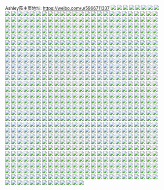 Ashley荻主页地址: https://weibo.com/u/5966711337 
![](https://wx4.sinaimg.cn/mw2000/006vNIbDly1h9jqa6twdpj31o02801ky.jpg) 
![](https://wx4.sinaimg.cn/mw2000/006vNIbDly1h9jqa82fqmj31o02807wi.jpg) 
![](https://wx4.sinaimg.cn/mw2000/006vNIbDly1h9jqa8wcdqj31o0280kjl.jpg) 
![](https://wx4.sinaimg.cn/mw2000/006vNIbDly1h9jqaagrxqj31o0280b2a.jpg) 
![](https://wx4.sinaimg.cn/mw2000/006vNIbDly1h9jqabnr4wj31o02804qq.jpg) 
![](https://wx4.sinaimg.cn/mw2000/006vNIbDly1h9jqad0n8uj31o02801ky.jpg) 
![](https://wx4.sinaimg.cn/mw2000/006vNIbDly1h9jqaeg1npj31o0280e82.jpg) 
![](https://wx4.sinaimg.cn/mw2000/006vNIbDly1h9jqagp5wuj31o02804qq.jpg) 
![](https://wx4.sinaimg.cn/mw2000/006vNIbDly1h9jqai9v5gj31o0280b2a.jpg) 
![](https://wx4.sinaimg.cn/mw2000/006vNIbDly1h9jqajlxkkj31o0280b2a.jpg) 
![](https://wx4.sinaimg.cn/mw2000/006vNIbDly1h9ghraacalj31o0280kjl.jpg) 
![](https://wx4.sinaimg.cn/mw2000/006vNIbDly1h9ghrbzv2oj31o0280u0x.jpg) 
![](https://wx4.sinaimg.cn/mw2000/006vNIbDly1h9ghr9h6p4j31o0280npd.jpg) 
![](https://wx4.sinaimg.cn/mw2000/006vNIbDly1h9ghrgdolyj32c02nbx6q.jpg) 
![](https://wx4.sinaimg.cn/mw2000/006vNIbDly1h9ghrib1zwj31sc2dskjl.jpg) 
![](https://wx4.sinaimg.cn/mw2000/006vNIbDly1h9ghrjkwdej31sc1scnpd.jpg) 
![](https://wx4.sinaimg.cn/mw2000/006vNIbDly1h9ghrksuhtj31o0280b2a.jpg) 
![](https://wx4.sinaimg.cn/mw2000/006vNIbDly1h9ghrlsm7qj31fw16o1i4.jpg) 
![](https://wx4.sinaimg.cn/mw2000/006vNIbDly1h9ghrnewtgj32c0340x6r.jpg) 
![](https://wx4.sinaimg.cn/mw2000/006vNIbDly1h91zv70silj30yi1pckaz.jpg) 
![](https://wx4.sinaimg.cn/mw2000/006vNIbDly1h8v3d658kej30j60j6mym.jpg) 
![](https://wx4.sinaimg.cn/mw2000/006vNIbDly1h8u7nrwljtj31hc0u0nhd.jpg) 
![](https://wx4.sinaimg.cn/mw2000/006vNIbDly1h8pr2agce5j30yi1pctmm.jpg) 
![](https://wx4.sinaimg.cn/mw2000/006vNIbDly1h8pr2b25iwj30yi1pcwud.jpg) 
![](https://wx4.sinaimg.cn/mw2000/006vNIbDly1h8pr2bg60wj30yi1pc4e1.jpg) 
![](https://wx4.sinaimg.cn/mw2000/006vNIbDly1h8jvbttpygj31se2dsnpd.jpg) 
![](https://wx4.sinaimg.cn/mw2000/006vNIbDly1h8jvbudonpj31se2dskjl.jpg) 
![](https://wx4.sinaimg.cn/mw2000/006vNIbDly1h8jvbuw2f6j31se2ds1ky.jpg) 
![](https://wx4.sinaimg.cn/mw2000/006vNIbDly1h8752jv3crj31sc2dsnpe.jpg) 
![](https://wx4.sinaimg.cn/mw2000/006vNIbDly1h8752lzduqj30yi22oe81.jpg) 
![](https://wx4.sinaimg.cn/mw2000/006vNIbDly1h84s9sfr2tj31sc2dskjm.jpg) 
![](https://wx4.sinaimg.cn/mw2000/006vNIbDly1h84s9toqrkj31sc2ds4qq.jpg) 
![](https://wx4.sinaimg.cn/mw2000/006vNIbDly1h84s9wekkbj31sc2ds4qr.jpg) 
![](https://wx4.sinaimg.cn/mw2000/006vNIbDly1h7u5kesyzxj32c0340e84.jpg) 
![](https://wx4.sinaimg.cn/mw2000/006vNIbDly1h7u5kfljktj32c02pv1ky.jpg) 
![](https://wx4.sinaimg.cn/mw2000/006vNIbDly1h7u5kl342lj32c03404qt.jpg) 
![](https://wx4.sinaimg.cn/mw2000/006vNIbDly1h7u5kdrsx1j31kw16o1eo.jpg) 
![](https://wx4.sinaimg.cn/mw2000/006vNIbDly1h7u5kg95d7j30sg1sktqr.jpg) 
![](https://wx4.sinaimg.cn/mw2000/006vNIbDly1h7obpaaexcj31sc2ds7wh.jpg) 
![](https://wx4.sinaimg.cn/mw2000/006vNIbDly1h7obpbj5j4j31sc2dshdt.jpg) 
![](https://wx4.sinaimg.cn/mw2000/006vNIbDly1h7dz2h6nrnj30yi22onbq.jpg) 
![](https://wx4.sinaimg.cn/mw2000/006vNIbDly1h7aqb7ikkjj30yi22o4qq.jpg) 
![](https://wx4.sinaimg.cn/mw2000/006vNIbDly1h79fp7zfu8j30yi22oe82.jpg) 
![](https://wx4.sinaimg.cn/mw2000/006vNIbDly1h78k0e7id8j32c0340e0g.jpg) 
![](https://wx4.sinaimg.cn/mw2000/006vNIbDly1h78k0qcd3wj31jt22dhdt.jpg) 
![](https://wx4.sinaimg.cn/mw2000/006vNIbDly1h78k0oimtxj32c0340apv.jpg) 
![](https://wx4.sinaimg.cn/mw2000/006vNIbDly1h77l5ru4lcj31sc2dshdt.jpg) 
![](https://wx4.sinaimg.cn/mw2000/006vNIbDly1h77l5qrwbgj31sc2ds7wh.jpg) 
![](https://wx4.sinaimg.cn/mw2000/006vNIbDly1h77l5gb30wj31sc2ds7wh.jpg) 
![](https://wx4.sinaimg.cn/mw2000/006vNIbDly1h71jriul6zj322t2dshdt.jpg) 
![](https://wx4.sinaimg.cn/mw2000/006vNIbDly1h71jrl8j0zj322t2dskjl.jpg) 
![](https://wx4.sinaimg.cn/mw2000/006vNIbDly1h71jr9n2ltj31pu2ag7vf.jpg) 
![](https://wx4.sinaimg.cn/mw2000/006vNIbDly1h6wztmnqa6j32c0340b2a.jpg) 
![](https://wx4.sinaimg.cn/mw2000/006vNIbDly1h6wztlhy3bj32c0340e82.jpg) 
![](https://wx4.sinaimg.cn/mw2000/006vNIbDly1h6ug8e5y45j32c02c04qr.jpg) 
![](https://wx4.sinaimg.cn/mw2000/006vNIbDly1h6ug8gajlwj32c02c0u0y.jpg) 
![](https://wx4.sinaimg.cn/mw2000/006vNIbDly1h6ug8j702yj32c02s4b2b.jpg) 
![](https://wx4.sinaimg.cn/mw2000/006vNIbDly1h6ug8k6x1cj32c02r2hdt.jpg) 
![](https://wx4.sinaimg.cn/mw2000/006vNIbDly1h6ug8l0euvj32c02c0b29.jpg) 
![](https://wx4.sinaimg.cn/mw2000/006vNIbDly1h6ug8luv5yj32c02c0hdt.jpg) 
![](https://wx4.sinaimg.cn/mw2000/006vNIbDly1h6ug8n2om6j32c02c0qv5.jpg) 
![](https://wx4.sinaimg.cn/mw2000/006vNIbDly1h6ug8p0avsj32c02c0npe.jpg) 
![](https://wx4.sinaimg.cn/mw2000/006vNIbDly1h6ug8ptiklj31s82au7wh.jpg) 
![](https://wx4.sinaimg.cn/mw2000/006vNIbDly1h6u5zjau8kj32c03404qr.jpg) 
![](https://wx4.sinaimg.cn/mw2000/006vNIbDly1h6u5zhu0l8j32bs3101kz.jpg) 
![](https://wx4.sinaimg.cn/mw2000/006vNIbDly1h6u5zkv8hqj32712zm4qr.jpg) 
![](https://wx4.sinaimg.cn/mw2000/006vNIbDly1h6u6050z8cj31jt22dhdt.jpg) 
![](https://wx4.sinaimg.cn/mw2000/006vNIbDly1h6mbnn96wvj316o1kwk9x.jpg) 
![](https://wx4.sinaimg.cn/mw2000/006vNIbDly1h6mbnopuihj316o1kw1fs.jpg) 
![](https://wx4.sinaimg.cn/mw2000/006vNIbDly1h6mbnmw2zaj316o1kw7me.jpg) 
![](https://wx4.sinaimg.cn/mw2000/006vNIbDly1h6mbno1b1bj316o1kwtv3.jpg) 
![](https://wx4.sinaimg.cn/mw2000/006vNIbDly1h6mbnpr6nej32c033ze82.jpg) 
![](https://wx4.sinaimg.cn/mw2000/006vNIbDly1h6mbnnmcitj316o1kwkbp.jpg) 
![](https://wx4.sinaimg.cn/mw2000/006vNIbDly1h6g9ctbp6tj32c02c0u0x.jpg) 
![](https://wx4.sinaimg.cn/mw2000/006vNIbDly1h6fgh4mol6j30yi22ob29.jpg) 
![](https://wx4.sinaimg.cn/mw2000/006vNIbDly1h6fgh6nek6j30yi22o4qp.jpg) 
![](https://wx4.sinaimg.cn/mw2000/006vNIbDly1h6fgh7i15fj30yi22o1b5.jpg) 
![](https://wx4.sinaimg.cn/mw2000/006vNIbDly1h6fgh1smyoj30yi22onel.jpg) 
![](https://wx4.sinaimg.cn/mw2000/006vNIbDly1h6dd8sikjmj31sc2dshdt.jpg) 
![](https://wx4.sinaimg.cn/mw2000/006vNIbDly1h6dd8uv1hvj32c02bzqv6.jpg) 
![](https://wx4.sinaimg.cn/mw2000/006vNIbDly1h6dd8sxsi7j31sc2dshdt.jpg) 
![](https://wx4.sinaimg.cn/mw2000/006vNIbDly1h6dd8tezljj31sc2dshdt.jpg) 
![](https://wx4.sinaimg.cn/mw2000/006vNIbDly1h6dd8s3064j31kw16okbd.jpg) 
![](https://wx4.sinaimg.cn/mw2000/006vNIbDly1h6dd8tw5vfj31sc2dse81.jpg) 
![](https://wx4.sinaimg.cn/mw2000/006vNIbDly1h669uk91p8j30sg1udn4a.jpg) 
![](https://wx4.sinaimg.cn/mw2000/006vNIbDly1h669uic86cj30sg2zdb16.jpg) 
![](https://wx4.sinaimg.cn/mw2000/006vNIbDly1h669ult0ddj30sg2wan59.jpg) 
![](https://wx4.sinaimg.cn/mw2000/006vNIbDly1h669umx93ej30sg2mt48u.jpg) 
![](https://wx4.sinaimg.cn/mw2000/006vNIbDly1h669uocxwgj32c0340kjm.jpg) 
![](https://wx4.sinaimg.cn/mw2000/006vNIbDly1h669uoziamj32c0340npd.jpg) 
![](https://wx4.sinaimg.cn/mw2000/006vNIbDly1h60j9pkpz0j31sc2dskjl.jpg) 
![](https://wx4.sinaimg.cn/mw2000/006vNIbDly1h60j9qqltbj31sc2dskjl.jpg) 
![](https://wx4.sinaimg.cn/mw2000/006vNIbDly1h5y2c7hvoej31sc2dsqv5.jpg) 
![](https://wx4.sinaimg.cn/mw2000/006vNIbDly1h5y2c82vkcj31sc2ds4qp.jpg) 
![](https://wx4.sinaimg.cn/mw2000/006vNIbDly1h5siwkqjvgj30yi22o1kx.jpg) 
![](https://wx4.sinaimg.cn/mw2000/006vNIbDly1h5s1ms446mj30yi22o1ky.jpg) 
![](https://wx4.sinaimg.cn/mw2000/006vNIbDly1h5r8zxgic4j30db0db0tu.jpg) 
![](https://wx4.sinaimg.cn/mw2000/006vNIbDly1h5nihz0jb2j30u01407ef.jpg) 
![](https://wx4.sinaimg.cn/mw2000/006vNIbDly1h5nihygb9yj30u0142wq7.jpg) 
![](https://wx4.sinaimg.cn/mw2000/006vNIbDly1h5mqj9kbrvj31kw16oe82.jpg) 
![](https://wx4.sinaimg.cn/mw2000/006vNIbDly1h5k5807e81j31sc2dsqv5.jpg) 
![](https://wx4.sinaimg.cn/mw2000/006vNIbDly1h5k5813nuzj31sc2dsqv5.jpg) 
![](https://wx4.sinaimg.cn/mw2000/006vNIbDly1h5k581xy7aj31sc2dsnpd.jpg) 
![](https://wx4.sinaimg.cn/mw2000/006vNIbDly1h5k57xyb3ij31xd2q4x6p.jpg) 
![](https://wx4.sinaimg.cn/mw2000/006vNIbDly1h5k582zn07j31sc2dsqv5.jpg) 
![](https://wx4.sinaimg.cn/mw2000/006vNIbDly1h5k5899vvnj31sc2dskjl.jpg) 
![](https://wx4.sinaimg.cn/mw2000/006vNIbDly1h5c8z7kbl3j31qb2c7hdt.jpg) 
![](https://wx4.sinaimg.cn/mw2000/006vNIbDly1h5c8z8w45gj31sc2dskjl.jpg) 
![](https://wx4.sinaimg.cn/mw2000/006vNIbDly1h5c8z6mvvjj31sc2dsnpd.jpg) 
![](https://wx4.sinaimg.cn/mw2000/006vNIbDly1h5c8z9os29j31sc2dsnpd.jpg) 
![](https://wx4.sinaimg.cn/mw2000/006vNIbDly1h4nwegycyjj316o1kwqo8.jpg) 
![](https://wx4.sinaimg.cn/mw2000/006vNIbDly1h4nwehgmtrj316o1kwnfh.jpg) 
![](https://wx4.sinaimg.cn/mw2000/006vNIbDly1h4nweezm5uj316o1kwh8d.jpg) 
![](https://wx4.sinaimg.cn/mw2000/006vNIbDly1h4nweg7quqj31sc2dsqv5.jpg) 
![](https://wx4.sinaimg.cn/mw2000/006vNIbDly1h4nwekqparj32c02c0kjn.jpg) 
![](https://wx4.sinaimg.cn/mw2000/006vNIbDly1h4nweiagn9j316o1kw1fx.jpg) 
![](https://wx4.sinaimg.cn/mw2000/006vNIbDly1h4nwely9fkj31sc2dsx6p.jpg) 
![](https://wx4.sinaimg.cn/mw2000/006vNIbDly1h4nweofyvlj31sc2ds4qq.jpg) 
![](https://wx4.sinaimg.cn/mw2000/006vNIbDly1h4nwen33ivj31sc2dsx6p.jpg) 
![](https://wx4.sinaimg.cn/mw2000/006vNIbDly1h47bzbnjpcj316o1kwnp0.jpg) 
![](https://wx4.sinaimg.cn/mw2000/006vNIbDly1h47bzc3qrbj316o1kwb04.jpg) 
![](https://wx4.sinaimg.cn/mw2000/006vNIbDly1h47bzdkao6j316o1kwx3q.jpg) 
![](https://wx4.sinaimg.cn/mw2000/006vNIbDly1h47bzb4bx0j316o1kw4ks.jpg) 
![](https://wx4.sinaimg.cn/mw2000/006vNIbDly1h47bzerhtxj30zr1bo4c8.jpg) 
![](https://wx4.sinaimg.cn/mw2000/006vNIbDly1h47bze03g3j316o1kwtv3.jpg) 
![](https://wx4.sinaimg.cn/mw2000/006vNIbDly1h47bzd3wmyj31sc2dsqv5.jpg) 
![](https://wx4.sinaimg.cn/mw2000/006vNIbDly1h47bzflaakj31sc2dskjl.jpg) 
![](https://wx4.sinaimg.cn/mw2000/006vNIbDly1h47bzg5zm4j31s429lhdt.jpg) 
![](https://wx4.sinaimg.cn/mw2000/006vNIbDly1h3svo9jn2hj31sc2dskjl.jpg) 
![](https://wx4.sinaimg.cn/mw2000/006vNIbDly1h3svo89j5uj31sc2dsqv5.jpg) 
![](https://wx4.sinaimg.cn/mw2000/006vNIbDly1h3ez35ye0gj316o1kw1ky.jpg) 
![](https://wx4.sinaimg.cn/mw2000/006vNIbDly1h3ez36lz8fj316o1kwnpd.jpg) 
![](https://wx4.sinaimg.cn/mw2000/006vNIbDly1h3ez38ll3vj316o1kwx6p.jpg) 
![](https://wx4.sinaimg.cn/mw2000/006vNIbDly1h3ez39bo0wj316o1kwe81.jpg) 
![](https://wx4.sinaimg.cn/mw2000/006vNIbDly1h3ez3agrcsj316o1kwx6p.jpg) 
![](https://wx4.sinaimg.cn/mw2000/006vNIbDly1h3ez34ynz2j316o1kwe81.jpg) 
![](https://wx4.sinaimg.cn/mw2000/006vNIbDly1h3crz4twupj32bz32i1l0.jpg) 
![](https://wx4.sinaimg.cn/mw2000/006vNIbDly1h3crz6ft6lj32c034pnpg.jpg) 
![](https://wx4.sinaimg.cn/mw2000/006vNIbDly1h3crz8a7xjj32c0340u10.jpg) 
![](https://wx4.sinaimg.cn/mw2000/006vNIbDly1h3crz997e6j32c034pqv6.jpg) 
![](https://wx4.sinaimg.cn/mw2000/006vNIbDly1h3crzf78flj316o1kwe2i.jpg) 
![](https://wx4.sinaimg.cn/mw2000/006vNIbDly1h3crzbsbtuj32c0340x6s.jpg) 
![](https://wx4.sinaimg.cn/mw2000/006vNIbDly1h3crz3pb10j322g2t17wj.jpg) 
![](https://wx4.sinaimg.cn/mw2000/006vNIbDly1h3crza7yyuj326m2y34qr.jpg) 
![](https://wx4.sinaimg.cn/mw2000/006vNIbDly1h3a4a0k7krj30sg47pqv7.jpg) 
![](https://wx4.sinaimg.cn/mw2000/006vNIbDly1h3a49ygz38j30sg47pnpe.jpg) 
![](https://wx4.sinaimg.cn/mw2000/006vNIbDly1h3a4a2y7s3j30sg47p1l0.jpg) 
![](https://wx4.sinaimg.cn/mw2000/006vNIbDly1h1vk646mnnj31sc2dsu0x.jpg) 
![](https://wx4.sinaimg.cn/mw2000/006vNIbDly1h1jzinkrg3j31sc2ds7wh.jpg) 
![](https://wx4.sinaimg.cn/mw2000/006vNIbDly1h1jzimxepoj31sc2dskjl.jpg) 
![](https://wx4.sinaimg.cn/mw2000/006vNIbDly1h1jzioc0c8j31sc2dskjl.jpg) 
![](https://wx4.sinaimg.cn/mw2000/006vNIbDly1h1jzip0w43j31qt2aoe81.jpg) 
![](https://wx4.sinaimg.cn/mw2000/006vNIbDly1h1hpo3m6zuj31sc2dsqv5.jpg) 
![](https://wx4.sinaimg.cn/mw2000/006vNIbDly1h1hpo48if5j31sc2dsnpd.jpg) 
![](https://wx4.sinaimg.cn/mw2000/006vNIbDly1h171v2fp7sj32c02c0kjl.jpg) 
![](https://wx4.sinaimg.cn/mw2000/006vNIbDly1h171v36pmsj32c02c0hdt.jpg) 
![](https://wx4.sinaimg.cn/mw2000/006vNIbDly1h1246223noj309x048dgg.jpg) 
![](https://wx4.sinaimg.cn/mw2000/006vNIbDly1h0wz3gbqraj31o02801ky.jpg) 
![](https://wx4.sinaimg.cn/mw2000/006vNIbDly1h0wz3ed3s9j31o0280x6p.jpg) 
![](https://wx4.sinaimg.cn/mw2000/006vNIbDly1h0ty1cnlwtj32c0340npf.jpg) 
![](https://wx4.sinaimg.cn/mw2000/006vNIbDly1h0ty1okb2oj32c03401kz.jpg) 
![](https://wx4.sinaimg.cn/mw2000/006vNIbDly1h0ty1v7ecoj30hs0h0wfn.jpg) 
![](https://wx4.sinaimg.cn/mw2000/006vNIbDly1h0ty1pc8tuj30rx11pk34.jpg) 
![](https://wx4.sinaimg.cn/mw2000/006vNIbDly1h0ty1u4icmj30u00wk49h.jpg) 
![](https://wx4.sinaimg.cn/mw2000/006vNIbDly1h0ty1uxbwwj30yi1g7njm.jpg) 
![](https://wx4.sinaimg.cn/mw2000/006vNIbDly1h0hsijkyjuj31sc2dsqv5.jpg) 
![](https://wx4.sinaimg.cn/mw2000/006vNIbDly1h0hsilj9k6j30n00uo7bs.jpg) 
![](https://wx4.sinaimg.cn/mw2000/006vNIbDly1h0d9wx58yxj30lu0p4449.jpg) 
![](https://wx4.sinaimg.cn/mw2000/006vNIbDly1h071ds3ewyj31sc2dshdt.jpg) 
![](https://wx4.sinaimg.cn/mw2000/006vNIbDly1h071dt23myj31sc2dse81.jpg) 
![](https://wx4.sinaimg.cn/mw2000/006vNIbDly1h071dr6yc5j31sc2dskjl.jpg) 
![](https://wx4.sinaimg.cn/mw2000/006vNIbDly1h069kwpmgrj30yi1pc1b4.jpg) 
![](https://wx4.sinaimg.cn/mw2000/006vNIbDly1h069l04dvsj30yi1pc1az.jpg) 
![](https://wx4.sinaimg.cn/mw2000/006vNIbDly1h069l3d7b2j30yi1pch4r.jpg) 
![](https://wx4.sinaimg.cn/mw2000/006vNIbDly1h02gobbzzsj32c0340b2b.jpg) 
![](https://wx4.sinaimg.cn/mw2000/006vNIbDly1h02goi8xhdj32pd1hoqv5.jpg) 
![](https://wx4.sinaimg.cn/mw2000/006vNIbDly1h02gojuc5rj32c0340npf.jpg) 
![](https://wx4.sinaimg.cn/mw2000/006vNIbDly1gze3ttpow1j32c0340hdv.jpg) 
![](https://wx4.sinaimg.cn/mw2000/006vNIbDly1gze3tvk8i4j32c03407wk.jpg) 
![](https://wx4.sinaimg.cn/mw2000/006vNIbDly1gze3txgr70j32c0340hdw.jpg) 
![](https://wx4.sinaimg.cn/mw2000/006vNIbDly1gze3tzis62j32c03401l0.jpg) 
![](https://wx4.sinaimg.cn/mw2000/006vNIbDly1gze3u1g7l9j32c0340x6r.jpg) 
![](https://wx4.sinaimg.cn/mw2000/006vNIbDly1gze3u3l0wgj317w1mk1kx.jpg) 
![](https://wx4.sinaimg.cn/mw2000/006vNIbDly1gz551pr79ij30yi1pcaq4.jpg) 
![](https://wx4.sinaimg.cn/mw2000/006vNIbDly1gz551oai3dj30yi1k6gzu.jpg) 
![](https://wx4.sinaimg.cn/mw2000/006vNIbDly1gz551qw8r1j30yi1pc4co.jpg) 
![](https://wx4.sinaimg.cn/mw2000/006vNIbDly1gyen2t8q4bj31o0280npd.jpg) 
![](https://wx4.sinaimg.cn/mw2000/006vNIbDly1gyen2pywbtj31o0280e82.jpg) 
![](https://wx4.sinaimg.cn/mw2000/006vNIbDly1gyen2y02jnj32c0340e83.jpg) 
![](https://wx4.sinaimg.cn/mw2000/006vNIbDly1gyen34820fj32c0340e84.jpg) 
![](https://wx4.sinaimg.cn/mw2000/006vNIbDly1gy3vh4oebfj30u013sk16.jpg) 
![](https://wx4.sinaimg.cn/mw2000/006vNIbDly1gxy1rdg06pj322z27gb2b.jpg) 
![](https://wx4.sinaimg.cn/mw2000/006vNIbDly1gxy1rfuxcdj31o01o0u0x.jpg) 
![](https://wx4.sinaimg.cn/mw2000/006vNIbDly1gxy1rlzl2vj31o01o0hdt.jpg) 
![](https://wx4.sinaimg.cn/mw2000/006vNIbDly1gxy1rb8bowj31o01o0kjl.jpg) 
![](https://wx4.sinaimg.cn/mw2000/006vNIbDly1gxxy62o48qj31o01o0npd.jpg) 
![](https://wx4.sinaimg.cn/mw2000/006vNIbDly1gxy1rniss8j31o0280u0x.jpg) 
![](https://wx4.sinaimg.cn/mw2000/006vNIbDly1gxy1rpck3gj31o01nskjl.jpg) 
![](https://wx4.sinaimg.cn/mw2000/006vNIbDly1gxy1rqauglj31o01o0b29.jpg) 
![](https://wx4.sinaimg.cn/mw2000/006vNIbDly1gxltdqyxw0j31sc2ds7wj.jpg) 
![](https://wx4.sinaimg.cn/mw2000/006vNIbDly1gxltdxexk4j31sc2ds7wj.jpg) 
![](https://wx4.sinaimg.cn/mw2000/006vNIbDly1gxltdz1uxwj328a2c04qq.jpg) 
![](https://wx4.sinaimg.cn/mw2000/006vNIbDly1gxlte0lezkj32dc35s4qq.jpg) 
![](https://wx4.sinaimg.cn/mw2000/006vNIbDly1gwpdzpsdk4j31o02807wh.jpg) 
![](https://wx4.sinaimg.cn/mw2000/006vNIbDly1gwpdzn4o93j31o02804qp.jpg) 
![](https://wx4.sinaimg.cn/mw2000/006vNIbDly1gv6j83l2cgj62c0340npd02.jpg) 
![](https://wx4.sinaimg.cn/mw2000/006vNIbDly1gv5m8smdnrj61sc2dsnpe02.jpg) 
![](https://wx4.sinaimg.cn/mw2000/006vNIbDly1gv5m9du1w6j61sc2dsnpe02.jpg) 
![](https://wx4.sinaimg.cn/mw2000/006vNIbDly1gv5m8pmopxj61sc2ds4qq02.jpg) 
![](https://wx4.sinaimg.cn/mw2000/006vNIbDly1gv2j1cod77j61sc2dsx6q02.jpg) 
![](https://wx4.sinaimg.cn/mw2000/006vNIbDly1gv2j1oirooj31sc2dsx6q.jpg) 
![](https://wx4.sinaimg.cn/mw2000/006vNIbDly1gv2j0zzd7ej61o0280hdu02.jpg) 
![](https://wx4.sinaimg.cn/mw2000/006vNIbDly1gv0ql20oq4j60sg2w4u0x02.jpg) 
![](https://wx4.sinaimg.cn/mw2000/006vNIbDly1gv0ql02hg8j62c02c0npf02.jpg) 
![](https://wx4.sinaimg.cn/mw2000/006vNIbDly1gv0ql3lgbjj60sg1z4b2902.jpg) 
![](https://wx4.sinaimg.cn/mw2000/006vNIbDly1gv0ql6zfczj60sg35su0x02.jpg) 
![](https://wx4.sinaimg.cn/mw2000/006vNIbDly1gv0ql8ocrmj60sg350b2902.jpg) 
![](https://wx4.sinaimg.cn/mw2000/006vNIbDly1gv0qlar542j60sg2wjqv502.jpg) 
![](https://wx4.sinaimg.cn/mw2000/006vNIbDly1guxefx2jdbj60v01v516v02.jpg) 
![](https://wx4.sinaimg.cn/mw2000/006vNIbDly1guwrqjgrubj30yi22okgt.jpg) 
![](https://wx4.sinaimg.cn/mw2000/006vNIbDly1guwrqgkvb3j60yi22oqv502.jpg) 
![](https://wx4.sinaimg.cn/mw2000/006vNIbDly1guwrqn67bxj60yi22okjl02.jpg) 
![](https://wx4.sinaimg.cn/mw2000/006vNIbDly1guwrqp6bnpj62c0340b2a02.jpg) 
![](https://wx4.sinaimg.cn/mw2000/006vNIbDly1guu5xirraoj60u00t30wm02.jpg) 
![](https://wx4.sinaimg.cn/mw2000/006vNIbDly1gup8773p8wj61o0280hdu02.jpg) 
![](https://wx4.sinaimg.cn/mw2000/006vNIbDly1gup86i5ghoj61o0280hdu02.jpg) 
![](https://wx4.sinaimg.cn/mw2000/006vNIbDly1gup86p2ebij61o0280e8202.jpg) 
![](https://wx4.sinaimg.cn/mw2000/006vNIbDly1gup85w7nu7j62c02c0e8302.jpg) 
![](https://wx4.sinaimg.cn/mw2000/006vNIbDly1gup85rt45cj62c02c0b2a02.jpg) 
![](https://wx4.sinaimg.cn/mw2000/006vNIbDly1gup85yqcn9j62c02c0qv602.jpg) 
![](https://wx4.sinaimg.cn/mw2000/006vNIbDly1gup86ugag4j61o0280hdu02.jpg) 
![](https://wx4.sinaimg.cn/mw2000/006vNIbDly1gup86xxkbqj61o01o0qv502.jpg) 
![](https://wx4.sinaimg.cn/mw2000/006vNIbDly1gup872lzm4j61o0280hdu02.jpg) 
![](https://wx4.sinaimg.cn/mw2000/006vNIbDly1gum6yyigg2j62c0340u0y02.jpg) 
![](https://wx4.sinaimg.cn/mw2000/006vNIbDly1gum6yrt206j62c0340e8202.jpg) 
![](https://wx4.sinaimg.cn/mw2000/006vNIbDly1gum6z5acvhj62c0340qv602.jpg) 
![](https://wx4.sinaimg.cn/mw2000/006vNIbDly1guh4593fe2j61sc2ds7wi02.jpg) 
![](https://wx4.sinaimg.cn/mw2000/006vNIbDly1gudsuftvjyj61o0280npd02.jpg) 
![](https://wx4.sinaimg.cn/mw2000/006vNIbDly1gudsuisse4j61o0280qv502.jpg) 
![](https://wx4.sinaimg.cn/mw2000/006vNIbDly1gudsulst93j61o0280kjl02.jpg) 
![](https://wx4.sinaimg.cn/mw2000/006vNIbDly1gudsuoujgmj61o0280kjl02.jpg) 
![](https://wx4.sinaimg.cn/mw2000/006vNIbDly1gudsuz02x0j62c02c0hdt02.jpg) 
![](https://wx4.sinaimg.cn/mw2000/006vNIbDly1gudsuxt011j61o0280kjl02.jpg) 
![](https://wx4.sinaimg.cn/mw2000/006vNIbDly1gudsuuv8d0j61sc2ds4qq02.jpg) 
![](https://wx4.sinaimg.cn/mw2000/006vNIbDly1gudsud6525j62c033zx6q02.jpg) 
![](https://wx4.sinaimg.cn/mw2000/006vNIbDly1gudsurnqnlj61sc2dsqv502.jpg) 
![](https://wx4.sinaimg.cn/mw2000/006vNIbDly1gu8w53um8mj62c0340b2c02.jpg) 
![](https://wx4.sinaimg.cn/mw2000/006vNIbDly1gu8w56zelgj62c0340npe02.jpg) 
![](https://wx4.sinaimg.cn/mw2000/006vNIbDly1gu8w5eb2f5j62c03401l002.jpg) 
![](https://wx4.sinaimg.cn/mw2000/006vNIbDly1gu8w5hc2kwj62c0340hdv02.jpg) 
![](https://wx4.sinaimg.cn/mw2000/006vNIbDly1gu8w5t145hj62c02c04qu02.jpg) 
![](https://wx4.sinaimg.cn/mw2000/006vNIbDly1gu8w5zvadqj62c033ze8302.jpg) 
![](https://wx4.sinaimg.cn/mw2000/006vNIbDly1gu8w4wgflpj62c03401l002.jpg) 
![](https://wx4.sinaimg.cn/mw2000/006vNIbDly1gu8w64m6vrj62c0340u0z02.jpg) 
![](https://wx4.sinaimg.cn/mw2000/006vNIbDly1gu8w6z09i4j62c033zkjn02.jpg) 
![](https://wx4.sinaimg.cn/mw2000/006vNIbDly1gu8w75tefij62c03524qr02.jpg) 
![](https://wx4.sinaimg.cn/mw2000/006vNIbDly1gu7sphnka4j61sc2ds4qq02.jpg) 
![](https://wx4.sinaimg.cn/mw2000/006vNIbDly1gu661molxuj61o0280e8202.jpg) 
![](https://wx4.sinaimg.cn/mw2000/006vNIbDly1gu661ox1o2j31o0280e82.jpg) 
![](https://wx4.sinaimg.cn/mw2000/006vNIbDly1gu661r0t13j61o0280b2a02.jpg) 
![](https://wx4.sinaimg.cn/mw2000/006vNIbDly1gu661unnrjj62c02c07wi02.jpg) 
![](https://wx4.sinaimg.cn/mw2000/006vNIbDly1gu662ff7fhj335s35shdx.jpg) 
![](https://wx4.sinaimg.cn/mw2000/006vNIbDly1gu661yxv3vj62c02c0x6p02.jpg) 
![](https://wx4.sinaimg.cn/mw2000/006vNIbDly1gu6622838sj62c0340u0y02.jpg) 
![](https://wx4.sinaimg.cn/mw2000/006vNIbDly1gu6623pcxij62c02c0x6p02.jpg) 
![](https://wx4.sinaimg.cn/mw2000/006vNIbDly1gu662999kuj62c033zb2b02.jpg) 
![](https://wx4.sinaimg.cn/mw2000/006vNIbDly1gu225y83ixj61o02801ky02.jpg) 
![](https://wx4.sinaimg.cn/mw2000/006vNIbDly1gu225zjvqvj61o01o0hdt02.jpg) 
![](https://wx4.sinaimg.cn/mw2000/006vNIbDly1gu226137puj61o02804qq02.jpg) 
![](https://wx4.sinaimg.cn/mw2000/006vNIbDly1gu226229h0j61u11u14qq02.jpg) 
![](https://wx4.sinaimg.cn/mw2000/006vNIbDly1gu2263d357j62c02c0e8402.jpg) 
![](https://wx4.sinaimg.cn/mw2000/006vNIbDly1gu2264gcegj62c02c0qv602.jpg) 
![](https://wx4.sinaimg.cn/mw2000/006vNIbDly1gu226e3rfgj62c034lb2c02.jpg) 
![](https://wx4.sinaimg.cn/mw2000/006vNIbDly1gu226hlj7mj62c034tnpf02.jpg) 
![](https://wx4.sinaimg.cn/mw2000/006vNIbDly1gu226ku027j62c035px6r02.jpg) 
![](https://wx4.sinaimg.cn/mw2000/006vNIbDly1gu226mjwpxj61o0280b2a02.jpg) 
![](https://wx4.sinaimg.cn/mw2000/006vNIbDly1gu225vrzbhj61o02yokjm02.jpg) 
![](https://wx4.sinaimg.cn/mw2000/006vNIbDly1gtyhn9ft9yj61o02801ky02.jpg) 
![](https://wx4.sinaimg.cn/mw2000/006vNIbDly1gtyhncaewej61o01o0npd02.jpg) 
![](https://wx4.sinaimg.cn/mw2000/006vNIbDly1gtyhnl2pdej62c02c0kjo02.jpg) 
![](https://wx4.sinaimg.cn/mw2000/006vNIbDly1gtyhn68kquj62c02c0u1002.jpg) 
![](https://wx4.sinaimg.cn/mw2000/006vNIbDly1gttc2chamjj62c02c0qv602.jpg) 
![](https://wx4.sinaimg.cn/mw2000/006vNIbDly1gtsr9xs0iij61sc2dshdu02.jpg) 
![](https://wx4.sinaimg.cn/mw2000/006vNIbDly1gtmibcq01fj62c02c2kjn02.jpg) 
![](https://wx4.sinaimg.cn/mw2000/006vNIbDly1gtmibisomgj62c02c04qr02.jpg) 
![](https://wx4.sinaimg.cn/mw2000/006vNIbDly1gtmibvaz6mj622o0yib2902.jpg) 
![](https://wx4.sinaimg.cn/mw2000/006vNIbDly1gtk0gn909bj32c02c0u0x.jpg) 
![](https://wx4.sinaimg.cn/mw2000/006vNIbDly1gtk0gojvchj32c02c0hdt.jpg) 
![](https://wx4.sinaimg.cn/mw2000/006vNIbDly1gtiy5orfscj30yi22oqr5.jpg) 
![](https://wx4.sinaimg.cn/mw2000/006vNIbDly1gte2rujv1jj31sc2dsnpe.jpg) 
![](https://wx4.sinaimg.cn/mw2000/006vNIbDly1gt9eam05b4j32c0340qv8.jpg) 
![](https://wx4.sinaimg.cn/mw2000/006vNIbDly1gt9eapiaflj32ad33eu0z.jpg) 
![](https://wx4.sinaimg.cn/mw2000/006vNIbDly1gt9eag3b92j32c02c07wk.jpg) 
![](https://wx4.sinaimg.cn/mw2000/006vNIbDly1gt9ear5wyej31o01o0hdt.jpg) 
![](https://wx4.sinaimg.cn/mw2000/006vNIbDly1gt9earw7arj31400u0dph.jpg) 
![](https://wx4.sinaimg.cn/mw2000/006vNIbDly1gt9eatxj0tj31o02801ky.jpg) 
![](https://wx4.sinaimg.cn/mw2000/006vNIbDly1gt9eav2iwaj315o2bc1ky.jpg) 
![](https://wx4.sinaimg.cn/mw2000/006vNIbDly1gt9eavzca3j30xc2s0npd.jpg) 
![](https://wx4.sinaimg.cn/mw2000/006vNIbDly1gt9eaxm8eij315o2c24qq.jpg) 
![](https://wx4.sinaimg.cn/mw2000/006vNIbDly1gt3e3xetgkj31o0280kjl.jpg) 
![](https://wx4.sinaimg.cn/mw2000/006vNIbDly1gt3e40crtbj31o0280kjl.jpg) 
![](https://wx4.sinaimg.cn/mw2000/006vNIbDly1gt0j2rix36j30yi15mjz5.jpg) 
![](https://wx4.sinaimg.cn/mw2000/006vNIbDly1gsprwcy2ebj31o02804qq.jpg) 
![](https://wx4.sinaimg.cn/mw2000/006vNIbDly1gsprwet6kzj31o0280b2a.jpg) 
![](https://wx4.sinaimg.cn/mw2000/006vNIbDly1gsprwavri1j31o0280b2a.jpg) 
![](https://wx4.sinaimg.cn/mw2000/006vNIbDly1gsd8duq9k5j31mj1mjnpe.jpg) 
![](https://wx4.sinaimg.cn/mw2000/006vNIbDly1gsd8dxgz7zj31o01o0x6q.jpg) 
![](https://wx4.sinaimg.cn/mw2000/006vNIbDly1gsd8dq2d9bj31o01o01kz.jpg) 
![](https://wx4.sinaimg.cn/mw2000/006vNIbDly1gsausx51saj31o02801l1.jpg) 
![](https://wx4.sinaimg.cn/mw2000/006vNIbDly1gsaut3jd73j31o0280x6s.jpg) 
![](https://wx4.sinaimg.cn/mw2000/006vNIbDly1gsaut9kfjgj31o0280npg.jpg) 
![](https://wx4.sinaimg.cn/mw2000/006vNIbDly1gsausrcl3cj31o0280x6s.jpg) 
![](https://wx4.sinaimg.cn/mw2000/006vNIbDly1gsautc43zkj31o01o0u0z.jpg) 
![](https://wx4.sinaimg.cn/mw2000/006vNIbDly1grzdnhi648j31o02801l1.jpg) 
![](https://wx4.sinaimg.cn/mw2000/006vNIbDly1grzdniykc3j31o0280u10.jpg) 
![](https://wx4.sinaimg.cn/mw2000/006vNIbDly1grzdng48u2j31m025ehdx.jpg) 
![](https://wx4.sinaimg.cn/mw2000/006vNIbDly1grzdnkehrmj31o0280hdx.jpg) 
![](https://wx4.sinaimg.cn/mw2000/006vNIbDly1grrd17qrvbj31o0280e85.jpg) 
![](https://wx4.sinaimg.cn/mw2000/006vNIbDly1grrd1a4rhvj31o0280qv8.jpg) 
![](https://wx4.sinaimg.cn/mw2000/006vNIbDly1grrd1ckpdyj31o0280u10.jpg) 
![](https://wx4.sinaimg.cn/mw2000/006vNIbDly1grrd15nfnmj31o0280u10.jpg) 
![](https://wx4.sinaimg.cn/mw2000/006vNIbDly1grqafdtundj31232807wh.jpg) 
![](https://wx4.sinaimg.cn/mw2000/006vNIbDly1grqafcz1pej30zu2804qp.jpg) 
![](https://wx4.sinaimg.cn/mw2000/006vNIbDly1groo7qem2uj30tu0tuay1.jpg) 
![](https://wx4.sinaimg.cn/mw2000/006vNIbDly1grn7mvqz5rj30p00aodhp.jpg) 
![](https://wx4.sinaimg.cn/mw2000/006vNIbDly1grl63nb8ghj32c02c0e89.jpg) 
![](https://wx4.sinaimg.cn/mw2000/006vNIbDly1grf6i84tgcj31o0280x6s.jpg) 
![](https://wx4.sinaimg.cn/mw2000/006vNIbDly1grf6ibdcn9j61o0280e8402.jpg) 
![](https://wx4.sinaimg.cn/mw2000/006vNIbDly1gre9y80j8kj31o01o01kz.jpg) 
![](https://wx4.sinaimg.cn/mw2000/006vNIbDly1gre9y9mvcej31o01o0npe.jpg) 
![](https://wx4.sinaimg.cn/mw2000/006vNIbDly1gre9y5t5shj31o0280nph.jpg) 
![](https://wx4.sinaimg.cn/mw2000/006vNIbDly1gre9yc95jgj32801o0hdv.jpg) 
![](https://wx4.sinaimg.cn/mw2000/006vNIbDly1gre9yhkllsj32801o0u12.jpg) 
![](https://wx4.sinaimg.cn/mw2000/006vNIbDly1gre9ym6rx8j31o0280hdx.jpg) 
![](https://wx4.sinaimg.cn/mw2000/006vNIbDly1grc4fx7siej31o01o0b2b.jpg) 
![](https://wx4.sinaimg.cn/mw2000/006vNIbDly1gra0oeewqqj31o0280b2e.jpg) 
![](https://wx4.sinaimg.cn/mw2000/006vNIbDly1gr6lrbo4c6j31o01o0x6r.jpg) 
![](https://wx4.sinaimg.cn/mw2000/006vNIbDly1gr6lr9yxe1j31o01o04qs.jpg) 
![](https://wx4.sinaimg.cn/mw2000/006vNIbDly1gr6lrdmtetj31o01o0kjo.jpg) 
![](https://wx4.sinaimg.cn/mw2000/006vNIbDly1gr311mrw21j32c02c0qvf.jpg) 
![](https://wx4.sinaimg.cn/mw2000/006vNIbDly1gqw6oeuc1zj31sc1scb2c.jpg) 
![](https://wx4.sinaimg.cn/mw2000/006vNIbDly1gqtb6munkmj31o01o0x6s.jpg) 
![](https://wx4.sinaimg.cn/mw2000/006vNIbDly1gqtb6iohyej31o0280e83.jpg) 
![](https://wx4.sinaimg.cn/mw2000/006vNIbDly1gqtb6r0ev8j31o01o0npg.jpg) 
![](https://wx4.sinaimg.cn/mw2000/006vNIbDly1gqtb6u82jfj32c02c0x6r.jpg) 
![](https://wx4.sinaimg.cn/mw2000/006vNIbDly1gqtb6vtq0wj33k02o0e82.jpg) 
![](https://wx4.sinaimg.cn/mw2000/006vNIbDly1gqtb6zy9ouj32c0340qv8.jpg) 
![](https://wx4.sinaimg.cn/mw2000/006vNIbDly1gqtb70o644j30rz1497bl.jpg) 
![](https://wx4.sinaimg.cn/mw2000/006vNIbDly1gqtb70x8dbj30u0140gr3.jpg) 
![](https://wx4.sinaimg.cn/mw2000/006vNIbDly1gqtb72lpf6j32c02c04qp.jpg) 
![](https://wx4.sinaimg.cn/mw2000/006vNIbDly1gqlucz0h7mj31sc1sc1l1.jpg) 
![](https://wx4.sinaimg.cn/mw2000/006vNIbDly1gqlud2u4voj31sc1scx6s.jpg) 
![](https://wx4.sinaimg.cn/mw2000/006vNIbDly1gqkger7sj0j30yi22okjl.jpg) 
![](https://wx4.sinaimg.cn/mw2000/006vNIbDly1gqerjtn4qrj320w20w4qt.jpg) 
![](https://wx4.sinaimg.cn/mw2000/006vNIbDly1gqerjyn95jj320e20ee85.jpg) 
![](https://wx4.sinaimg.cn/mw2000/006vNIbDly1gqerk33q94j3236236kjp.jpg) 
![](https://wx4.sinaimg.cn/mw2000/006vNIbDly1gqerjntyslj320r20rqv9.jpg) 
![](https://wx4.sinaimg.cn/mw2000/006vNIbDly1gqcefid8z0j30yi1c6dsr.jpg) 
![](https://wx4.sinaimg.cn/mw2000/006vNIbDly1gq7ynetvghj32ax2axe89.jpg) 
![](https://wx4.sinaimg.cn/mw2000/006vNIbDly1gq7ynqbjyej32c02c0e8a.jpg) 
![](https://wx4.sinaimg.cn/mw2000/006vNIbDly1gq7yn47xyhj32b12b1x6x.jpg) 
![](https://wx4.sinaimg.cn/mw2000/006vNIbDly1gq4z90ze5yj32802804qw.jpg) 
![](https://wx4.sinaimg.cn/mw2000/006vNIbDly1gq4z94v30xj31o01o0nph.jpg) 
![](https://wx4.sinaimg.cn/mw2000/006vNIbDly1gq4z99ntl3j32c02c0x6w.jpg) 
![](https://wx4.sinaimg.cn/mw2000/006vNIbDly1gq4z9d3bfyj31sc2ds4qv.jpg) 
![](https://wx4.sinaimg.cn/mw2000/006vNIbDly1gq4z8wup7xj31o01o01l0.jpg) 
![](https://wx4.sinaimg.cn/mw2000/006vNIbDly1gq4z9f7uwfj31o0280hdu.jpg) 
![](https://wx4.sinaimg.cn/mw2000/006vNIbDly1gq4z9j8ci9j31o0280b2d.jpg) 
![](https://wx4.sinaimg.cn/mw2000/006vNIbDly1gq4z9mjw2yj31o02801l1.jpg) 
![](https://wx4.sinaimg.cn/mw2000/006vNIbDly1gq4z9pss25j31o0280hdx.jpg) 
![](https://wx4.sinaimg.cn/mw2000/006vNIbDly1gq3vqh261zj31o01o0hdw.jpg) 
![](https://wx4.sinaimg.cn/mw2000/006vNIbDly1gq3vr5pimtj32c02c0npi.jpg) 
![](https://wx4.sinaimg.cn/mw2000/006vNIbDly1gq3vqkwt48j31sc1sce85.jpg) 
![](https://wx4.sinaimg.cn/mw2000/006vNIbDly1gq3vqoz9ogj32c02c0hdz.jpg) 
![](https://wx4.sinaimg.cn/mw2000/006vNIbDly1gq3vqe67vij32c02c07wo.jpg) 
![](https://wx4.sinaimg.cn/mw2000/006vNIbDly1gq3vqquif1j32c02c0qv6.jpg) 
![](https://wx4.sinaimg.cn/mw2000/006vNIbDly1gq3vqts2v9j32c02c0npj.jpg) 
![](https://wx4.sinaimg.cn/mw2000/006vNIbDly1gq3vqxkolcj32c02c0e88.jpg) 
![](https://wx4.sinaimg.cn/mw2000/006vNIbDly1gq3vr2c0zcj32c02c0e87.jpg) 
![](https://wx4.sinaimg.cn/mw2000/006vNIbDly1gq0ltd1q4xj31sc2ds4qu.jpg) 
![](https://wx4.sinaimg.cn/mw2000/006vNIbDly1gq0ltfhx9fj32c02c0hdt.jpg) 
![](https://wx4.sinaimg.cn/mw2000/006vNIbDly1gq0lt44h33j32c0340hdz.jpg) 
![](https://wx4.sinaimg.cn/mw2000/006vNIbDly1gq0ltis6aoj30yi1pcb2a.jpg) 
![](https://wx4.sinaimg.cn/mw2000/006vNIbDly1gq0lto2kuaj330c208u0z.jpg) 
![](https://wx4.sinaimg.cn/mw2000/006vNIbDly1gq0luengy0j32c02c0kju.jpg) 
![](https://wx4.sinaimg.cn/mw2000/006vNIbDly1gpwdtcchvhj3236232e86.jpg) 
![](https://wx4.sinaimg.cn/mw2000/006vNIbDly1gpwdti4n2ej31za1z6nph.jpg) 
![](https://wx4.sinaimg.cn/mw2000/006vNIbDly1gpwdt6qwxdj31vd1va4qt.jpg) 
![](https://wx4.sinaimg.cn/mw2000/006vNIbDly1gpr16fu35yj31o01o0npf.jpg) 
![](https://wx4.sinaimg.cn/mw2000/006vNIbDly1gpr16j7nj9j31o01o0x6r.jpg) 
![](https://wx4.sinaimg.cn/mw2000/006vNIbDly1gpgy6t8y3xj31r12c0qv9.jpg) 
![](https://wx4.sinaimg.cn/mw2000/006vNIbDly1gpgy6yp45wj32bz2bzkjt.jpg) 
![](https://wx4.sinaimg.cn/mw2000/006vNIbDly1gpgy71yfwij330c208u0z.jpg) 
![](https://wx4.sinaimg.cn/mw2000/006vNIbDly1gpgy76u7zhj32c02c0qvb.jpg) 
![](https://wx4.sinaimg.cn/mw2000/006vNIbDly1gpgy79vgajj328j28j4qu.jpg) 
![](https://wx4.sinaimg.cn/mw2000/006vNIbDly1gpgy7bzx6xj32c033qx6q.jpg) 
![](https://wx4.sinaimg.cn/mw2000/006vNIbDly1gpgy7ecg3mj31qz1qze84.jpg) 
![](https://wx4.sinaimg.cn/mw2000/006vNIbDly1gpgy7glwx0j31sc1scx6s.jpg) 
![](https://wx4.sinaimg.cn/mw2000/006vNIbDly1gpgy7iuptvj31ob28f7wl.jpg) 
![](https://wx4.sinaimg.cn/mw2000/006vNIbDly1gpelwm559xj321m3404qq.jpg) 
![](https://wx4.sinaimg.cn/mw2000/006vNIbDly1gpelwc2i68j31r12c0npg.jpg) 
![](https://wx4.sinaimg.cn/mw2000/006vNIbDly1gpdakf79i1j32c037ex6q.jpg) 
![](https://wx4.sinaimg.cn/mw2000/006vNIbDly1gpdakhpsk2j32432y4npe.jpg) 
![](https://wx4.sinaimg.cn/mw2000/006vNIbDly1gpdakjd6yfj31xv2sab2a.jpg) 
![](https://wx4.sinaimg.cn/mw2000/006vNIbDly1gpcdz8io0pj30zk0mnwit.jpg) 
![](https://wx4.sinaimg.cn/mw2000/006vNIbDly1gpcdz6oselj30zk0mggmq.jpg) 
![](https://wx4.sinaimg.cn/mw2000/006vNIbDly1gpc41981huj30yi22oe84.jpg) 
![](https://wx4.sinaimg.cn/mw2000/006vNIbDly1gpauei0frtj32c02c0b29.jpg) 
![](https://wx4.sinaimg.cn/mw2000/006vNIbDly1gpauemnm34j31o01o04qs.jpg) 
![](https://wx4.sinaimg.cn/mw2000/006vNIbDly1gpauektvtej32c02c0npf.jpg) 
![](https://wx4.sinaimg.cn/mw2000/006vNIbDly1gpaueohfxdj31sc1sc7wk.jpg) 
![](https://wx4.sinaimg.cn/mw2000/006vNIbDly1gpauesjvjjj31o0280hdx.jpg) 
![](https://wx4.sinaimg.cn/mw2000/006vNIbDly1gpaueq5khlj31sc1sc1l0.jpg) 
![](https://wx4.sinaimg.cn/mw2000/006vNIbDly1gp6hr3oax8j31sc2dsx6p.jpg) 
![](https://wx4.sinaimg.cn/mw2000/006vNIbDly1gp6hruk07mj32c02c04qu.jpg) 
![](https://wx4.sinaimg.cn/mw2000/006vNIbDly1gp6hsv7m1dj324o24o1l3.jpg) 
![](https://wx4.sinaimg.cn/mw2000/006vNIbDly1gp6htjzy20j324r24rnpj.jpg) 
![](https://wx4.sinaimg.cn/mw2000/006vNIbDly1gp4k4rd7gcj30u01hcth4.jpg) 
![](https://wx4.sinaimg.cn/mw2000/006vNIbDly1gp413h6jsnj30yi1pce82.jpg) 
![](https://wx4.sinaimg.cn/mw2000/006vNIbDly1gp413i3fwpj30yi1i9qv5.jpg) 
![](https://wx4.sinaimg.cn/mw2000/006vNIbDly1gp413fr0yej31o0280b2e.jpg) 
![](https://wx4.sinaimg.cn/mw2000/006vNIbDly1gp0gn90fazj30yu0yuqk0.jpg) 
![](https://wx4.sinaimg.cn/mw2000/006vNIbDly1gozxwwd5bwj30t81fyh40.jpg) 
![](https://wx4.sinaimg.cn/mw2000/006vNIbDly1gozxwtr4lnj31sc1scnh7.jpg) 
![](https://wx4.sinaimg.cn/mw2000/006vNIbDly1gosts9j7fvj30u0140h2a.jpg) 
![](https://wx4.sinaimg.cn/mw2000/006vNIbDly1gostsafhmcj30u01404ff.jpg) 
![](https://wx4.sinaimg.cn/mw2000/006vNIbDly1gostsa11fbj30u00u0qgd.jpg) 
![](https://wx4.sinaimg.cn/mw2000/006vNIbDly1gostsar6htj30u0149431.jpg) 
![](https://wx4.sinaimg.cn/mw2000/006vNIbDly1gorwz2virij30u00u0n4z.jpg) 
![](https://wx4.sinaimg.cn/mw2000/006vNIbDly1gorwz40y6nj30u00u0k11.jpg) 
![](https://wx4.sinaimg.cn/mw2000/006vNIbDly1gorwz4i7gbj30u00u0qhz.jpg) 
![](https://wx4.sinaimg.cn/mw2000/006vNIbDly1gorwz55s6lj30u00u07cm.jpg) 
![](https://wx4.sinaimg.cn/mw2000/006vNIbDly1gorwz5gg5aj30u00u0n43.jpg) 
![](https://wx4.sinaimg.cn/mw2000/006vNIbDly1gonwv2sfhjj30sg0sgk0g.jpg) 
![](https://wx4.sinaimg.cn/mw2000/006vNIbDly1gonwv353ntj30sg0sg144.jpg) 
![](https://wx4.sinaimg.cn/mw2000/006vNIbDly1gokz127x2vj31sc2ds1ky.jpg) 
![](https://wx4.sinaimg.cn/mw2000/006vNIbDly1goimweelz4j32801o0x6r.jpg) 
![](https://wx4.sinaimg.cn/mw2000/006vNIbDly1goimwffk0kj31o01o0npe.jpg) 
![](https://wx4.sinaimg.cn/mw2000/006vNIbDly1goimwhwgh2j32801o0qv7.jpg) 
![](https://wx4.sinaimg.cn/mw2000/006vNIbDly1goimwj6r4wj31o01o0x6q.jpg) 
![](https://wx4.sinaimg.cn/mw2000/006vNIbDly1goimwcsjfnj31o01o0x6q.jpg) 
![](https://wx4.sinaimg.cn/mw2000/006vNIbDly1goimwjkessj30u0140488.jpg) 
![](https://wx4.sinaimg.cn/mw2000/006vNIbDly1gnmuugdf80j30yi0yctq5.jpg) 
![](https://wx4.sinaimg.cn/mw2000/006vNIbDly1gnmuuk5b3ij30pv0yi1d9.jpg) 
![](https://wx4.sinaimg.cn/mw2000/006vNIbDly1gnmuuhuaizj30sg0sgdre.jpg) 
![](https://wx4.sinaimg.cn/mw2000/006vNIbDly1gmqgpbn5kxj30sg0sgng6.jpg) 
![](https://wx4.sinaimg.cn/mw2000/006vNIbDly1gmqgpbzv6pj30sg0sgkb7.jpg) 
![](https://wx4.sinaimg.cn/mw2000/006vNIbDly1gm9jwm1ualj30u00u04kv.jpg) 
![](https://wx4.sinaimg.cn/mw2000/006vNIbDly1gm9jwmnxyoj30u00u0nkc.jpg) 
![](https://wx4.sinaimg.cn/mw2000/006vNIbDly1gm9jwn8q5fj30u00u0x20.jpg) 
![](https://wx4.sinaimg.cn/mw2000/006vNIbDly1gm9jwojgsqj31jk111x6p.jpg) 
![](https://wx4.sinaimg.cn/mw2000/006vNIbDly1gm9jwpnukxj31kw1kwqv6.jpg) 
![](https://wx4.sinaimg.cn/mw2000/006vNIbDly1gm9jwqo21lj31jk1jkqv5.jpg) 
![](https://wx4.sinaimg.cn/mw2000/006vNIbDly1gm9jwrth5aj31jk1jke82.jpg) 
![](https://wx4.sinaimg.cn/mw2000/006vNIbDly1gm9jwtss19j31jk111e81.jpg) 
![](https://wx4.sinaimg.cn/mw2000/006vNIbDly1gm9jwv7w2zj31kw1kwnpe.jpg) 
![](https://wx4.sinaimg.cn/mw2000/006vNIbDly1gm7z789kv7j31je1jex6p.jpg) 
![](https://wx4.sinaimg.cn/mw2000/006vNIbDly1gm7z79o6w6j31jc1jc7wi.jpg) 
![](https://wx4.sinaimg.cn/mw2000/006vNIbDly1gm7z7axnfgj31jl1jl7wi.jpg) 
![](https://wx4.sinaimg.cn/mw2000/006vNIbDly1gm7z7bvxyyj315o0rsb29.jpg) 
![](https://wx4.sinaimg.cn/mw2000/006vNIbDly1gm7z7cs019j31jk112e81.jpg) 
![](https://wx4.sinaimg.cn/mw2000/006vNIbDly1gm7z7djq6pj30u00k0dqf.jpg) 
![](https://wx4.sinaimg.cn/mw2000/006vNIbDly1gm7z7ehrb9j31it1itqv5.jpg) 
![](https://wx4.sinaimg.cn/mw2000/006vNIbDly1gm7z7fhx4fj31jk15oqv5.jpg) 
![](https://wx4.sinaimg.cn/mw2000/006vNIbDly1gm7z7golq9j31kw1kwe82.jpg) 
![](https://wx4.sinaimg.cn/mw2000/006vNIbDly1gm3qexca7zj30u01rc1kx.jpg) 
![](https://wx4.sinaimg.cn/mw2000/006vNIbDly1glz3bcykt9j31jk1jk4qr.jpg) 
![](https://wx4.sinaimg.cn/mw2000/006vNIbDly1glz3bg3gqnj31kw1kwe82.jpg) 
![](https://wx4.sinaimg.cn/mw2000/006vNIbDly1glz3begkdpj31jk1jkx6q.jpg) 
![](https://wx4.sinaimg.cn/mw2000/006vNIbDly1glz3bgyelzj31kw1kw7wi.jpg) 
![](https://wx4.sinaimg.cn/mw2000/006vNIbDly1glz3bi4umyj30u00u0qjt.jpg) 
![](https://wx4.sinaimg.cn/mw2000/006vNIbDly1glz3bhqpz3j31kw1m07wi.jpg) 
![](https://wx4.sinaimg.cn/mw2000/006vNIbDly1glvu5ma604j30sg0sg7ms.jpg) 
![](https://wx4.sinaimg.cn/mw2000/006vNIbDly1glvu5mq7k2j30sg0sgnf0.jpg) 
![](https://wx4.sinaimg.cn/mw2000/006vNIbDly1glthy5ildbj31gq1gqnpd.jpg) 
![](https://wx4.sinaimg.cn/mw2000/006vNIbDly1glthy8ubkqj30u00u0tt8.jpg) 
![](https://wx4.sinaimg.cn/mw2000/006vNIbDly1glthymvkfmj31jk1jkb2b.jpg) 
![](https://wx4.sinaimg.cn/mw2000/006vNIbDly1glqth6oy0hj30u00u0qly.jpg) 
![](https://wx4.sinaimg.cn/mw2000/006vNIbDly1glqth79bltj30re0rews6.jpg) 
![](https://wx4.sinaimg.cn/mw2000/006vNIbDly1glqth7poyaj30u00u0nk0.jpg) 
![](https://wx4.sinaimg.cn/mw2000/006vNIbDly1glqth8dez9j30u00u0qp6.jpg) 
![](https://wx4.sinaimg.cn/mw2000/006vNIbDly1gllcurn34kj30u00u0e1o.jpg) 
![](https://wx4.sinaimg.cn/mw2000/006vNIbDly1gllcuu71z0j30u00u0e1m.jpg) 
![](https://wx4.sinaimg.cn/mw2000/006vNIbDly1gllcuxc9uyj30u00u0e13.jpg) 
![](https://wx4.sinaimg.cn/mw2000/006vNIbDly1gllcv13ciij31400u04ki.jpg) 
![](https://wx4.sinaimg.cn/mw2000/006vNIbDly1gllcv3p7h2j30u00u0nhm.jpg) 
![](https://wx4.sinaimg.cn/mw2000/006vNIbDly1gllcv74iljj30u00u0ava.jpg) 
![](https://wx4.sinaimg.cn/mw2000/006vNIbDly1gliq4k2e2aj31kw16o1ky.jpg) 
![](https://wx4.sinaimg.cn/mw2000/006vNIbDly1gliq4lq3cdj31kw1kwe82.jpg) 
![](https://wx4.sinaimg.cn/mw2000/006vNIbDly1gliq4nglo7j31o01o0hdv.jpg) 
![](https://wx4.sinaimg.cn/mw2000/006vNIbDly1gliq4p4h6bj31jk1jkx6q.jpg) 
![](https://wx4.sinaimg.cn/mw2000/006vNIbDly1gliq4qwcvzj31jk1jkhdv.jpg) 
![](https://wx4.sinaimg.cn/mw2000/006vNIbDly1gliq4t2883j31jk1jke83.jpg) 
![](https://wx4.sinaimg.cn/mw2000/006vNIbDly1gliq4v1v4mj31kw1kwkjn.jpg) 
![](https://wx4.sinaimg.cn/mw2000/006vNIbDly1gliq4x3uk6j31kw1kwhdv.jpg) 
![](https://wx4.sinaimg.cn/mw2000/006vNIbDly1gliq4z094xj31kw1kwhdv.jpg) 
![](https://wx4.sinaimg.cn/mw2000/006vNIbDly1gl3carumwrj30yu0yuqk0.jpg) 
![](https://wx4.sinaimg.cn/mw2000/006vNIbDly1gkvznjh9t9j31kw1kwb2a.jpg) 
![](https://wx4.sinaimg.cn/mw2000/006vNIbDly1gkvznq78u6j30qo0qok50.jpg) 
![](https://wx4.sinaimg.cn/mw2000/006vNIbDly1gkvznmoxhlj31kw1kw4qq.jpg) 
![](https://wx4.sinaimg.cn/mw2000/006vNIbDly1gkvznfa4blj31kw1kw1ky.jpg) 
![](https://wx4.sinaimg.cn/mw2000/006vNIbDly1gkvznp5dodj31jk1jk1kz.jpg) 
![](https://wx4.sinaimg.cn/mw2000/006vNIbDly1gkvznh40s4j31kw16o7wi.jpg) 
![](https://wx4.sinaimg.cn/mw2000/006vNIbDly1gksfl6ulmuj30qo0qok69.jpg) 
![](https://wx4.sinaimg.cn/mw2000/006vNIbDly1gksfl7hwbij30qo0qoqhy.jpg) 
![](https://wx4.sinaimg.cn/mw2000/006vNIbDly1gksfl86wvdj30qo0qoh12.jpg) 
![](https://wx4.sinaimg.cn/mw2000/006vNIbDly1gksfl8w27tj30qo0qo189.jpg) 
![](https://wx4.sinaimg.cn/mw2000/006vNIbDly1gksfl9cgcej30qo0qo17i.jpg) 
![](https://wx4.sinaimg.cn/mw2000/006vNIbDly1gksfl9nh18j30qo0qoqh3.jpg) 
![](https://wx4.sinaimg.cn/mw2000/006vNIbDly1gksfla1dzuj30qo0qogyn.jpg) 
![](https://wx4.sinaimg.cn/mw2000/006vNIbDly1gksflakcq2j30qo0qoamq.jpg) 
![](https://wx4.sinaimg.cn/mw2000/006vNIbDly1gksflaut02j30qo0qoh1o.jpg) 
![](https://wx4.sinaimg.cn/mw2000/006vNIbDly1gkf4dlm7ltj30u01rcamv.jpg) 
![](https://wx4.sinaimg.cn/mw2000/006vNIbDly1gkde3kohpnj30u00u0kd5.jpg) 
![](https://wx4.sinaimg.cn/mw2000/006vNIbDly1gkde3ljzrqj30u00u0aus.jpg) 
![](https://wx4.sinaimg.cn/mw2000/006vNIbDly1gkde3me4cdj30u00u0ath.jpg) 
![](https://wx4.sinaimg.cn/mw2000/006vNIbDly1gkde3mzj2yj30u00u0x0o.jpg) 
![](https://wx4.sinaimg.cn/mw2000/006vNIbDly1gk7ife43boj30u016zanx.jpg) 
![](https://wx4.sinaimg.cn/mw2000/006vNIbDly1gk7fws13wij30ku0b8jt7.jpg) 
![](https://wx4.sinaimg.cn/mw2000/006vNIbDly1gk5xs6kjzej316o1kwncz.jpg) 
![](https://wx4.sinaimg.cn/mw2000/006vNIbDly1gk5xs73kc2j30u01h2aij.jpg) 
![](https://wx4.sinaimg.cn/mw2000/006vNIbDly1gk5xs7tv0vj30u00u079j.jpg) 
![](https://wx4.sinaimg.cn/mw2000/006vNIbDly1gjuw4fn31dj30u00u01dd.jpg) 
![](https://wx4.sinaimg.cn/mw2000/006vNIbDly1gjuw4gh9rgj30u00u04j0.jpg) 
![](https://wx4.sinaimg.cn/mw2000/006vNIbDly1gjp9b7mr8pj30qo0qoanq.jpg) 
![](https://wx4.sinaimg.cn/mw2000/006vNIbDly1gjp9b808vvj30qo0qogys.jpg) 
![](https://wx4.sinaimg.cn/mw2000/006vNIbDly1gjp6d2s3itj31kw1kwnpd.jpg) 
![](https://wx4.sinaimg.cn/mw2000/006vNIbDly1gjp6d3rensj31kw1kwhdt.jpg) 
![](https://wx4.sinaimg.cn/mw2000/006vNIbDly1gj3rk07avyj31o01o0hdu.jpg) 
![](https://wx4.sinaimg.cn/mw2000/006vNIbDly1gj3rk1v1ejj31xl1xlx6p.jpg) 
![](https://wx4.sinaimg.cn/mw2000/006vNIbDly1gj3rk8ldt2j31400u01kx.jpg) 
![](https://wx4.sinaimg.cn/mw2000/006vNIbDly1gj3rk7uvxaj31c01c07wi.jpg) 
![](https://wx4.sinaimg.cn/mw2000/006vNIbDly1gj3rk5u2lzj33402c0x6q.jpg) 
![](https://wx4.sinaimg.cn/mw2000/006vNIbDly1gj3rk3m5r0j31c01c01ky.jpg) 
![](https://wx4.sinaimg.cn/mw2000/006vNIbDly1gj3rk966esj30rh0ri4ht.jpg) 
![](https://wx4.sinaimg.cn/mw2000/006vNIbDly1gj3rk9tlatj30u00u0no4.jpg) 
![](https://wx4.sinaimg.cn/mw2000/006vNIbDly1gj3rkakizgj30u00u07t6.jpg) 
![](https://wx4.sinaimg.cn/mw2000/006vNIbDly1gitc8ab1njj30u00u0neo.jpg) 
![](https://wx4.sinaimg.cn/mw2000/006vNIbDly1gitc8bst3oj31hc1hcu0x.jpg) 
![](https://wx4.sinaimg.cn/mw2000/006vNIbDly1gitc8d3ppwj31hc1hce82.jpg) 
![](https://wx4.sinaimg.cn/mw2000/006vNIbDly1gitc8eninhj31jk15o7wi.jpg) 
![](https://wx4.sinaimg.cn/mw2000/006vNIbDly1gigyymdfjlj30u00z5wuw.jpg) 
![](https://wx4.sinaimg.cn/mw2000/006vNIbDly1gigyymsqw7j31400u0qbf.jpg) 
![](https://wx4.sinaimg.cn/mw2000/006vNIbDly1gigyypw6pgj32o02o0x6q.jpg) 
![](https://wx4.sinaimg.cn/mw2000/006vNIbDly1gigyysopqvj32o02o0npf.jpg) 
![](https://wx4.sinaimg.cn/mw2000/006vNIbDly1ggns414wozj31re1renpd.jpg) 
![](https://wx4.sinaimg.cn/mw2000/006vNIbDly1ggns46xew7g30d30d3b29.jpg) 
![](https://wx4.sinaimg.cn/mw2000/006vNIbDly1ggns48oiqfj310v10uwnq.jpg) 
![](https://wx4.sinaimg.cn/mw2000/006vNIbDly1ggns4f4es7g30fj0fjnpd.jpg) 
![](https://wx4.sinaimg.cn/mw2000/006vNIbDly1ggns4ftpz8j30qo0qoac6.jpg) 
![](https://wx4.sinaimg.cn/mw2000/006vNIbDly1ggns4ia2nqj31jy11capv.jpg) 
![](https://wx4.sinaimg.cn/mw2000/006vNIbDly1gfng96woesj31kw1kwqv5.jpg) 
![](https://wx4.sinaimg.cn/mw2000/006vNIbDly1gfng9f1d3aj31kw1kwu0x.jpg) 
![](https://wx4.sinaimg.cn/mw2000/006vNIbDly1gfng9ge1urj30sg0rzwjl.jpg) 
![](https://wx4.sinaimg.cn/mw2000/006vNIbDly1gfng9k3wbvj31kw1kw4k9.jpg) 
![](https://wx4.sinaimg.cn/mw2000/006vNIbDly1gfng9u59k7j31hc1hckjm.jpg) 
![](https://wx4.sinaimg.cn/mw2000/006vNIbDly1gfng9w1e1lj30u00u0dpd.jpg) 
![](https://wx4.sinaimg.cn/mw2000/006vNIbDly1gfnga9hh7qj31jk1jkb2b.jpg) 
![](https://wx4.sinaimg.cn/mw2000/006vNIbDly1gfngaeg4u6j31gw1gw1kx.jpg) 
![](https://wx4.sinaimg.cn/mw2000/006vNIbDly1gfngalb9h1j31br1brb29.jpg) 
![](https://wx4.sinaimg.cn/mw2000/006vNIbDly1gfe1ph1v0sj30qo0wwk11.jpg) 
![](https://wx4.sinaimg.cn/mw2000/006vNIbDly1gfe1pj2fx3j30u017l1ad.jpg) 
![](https://wx4.sinaimg.cn/mw2000/006vNIbDly1gfe1pjervaj30u0140qa5.jpg) 
![](https://wx4.sinaimg.cn/mw2000/006vNIbDly1gfe1pjlgujj30ku112gqt.jpg) 
![](https://wx4.sinaimg.cn/mw2000/006vNIbDly1gfe1pjtxjuj30ku11244l.jpg) 
![](https://wx4.sinaimg.cn/mw2000/006vNIbDly1gfe1pk87rnj30u02vptly.jpg) 
![](https://wx4.sinaimg.cn/mw2000/006vNIbDly1gem1kpmd3sj30u00u0whb.jpg) 
![](https://wx4.sinaimg.cn/mw2000/006vNIbDly1gdoflugf1xj31hc1hckb9.jpg) 
![](https://wx4.sinaimg.cn/mw2000/006vNIbDly1gdm1j7zx5ej30u00r80wt.jpg) 
![](https://wx4.sinaimg.cn/mw2000/006vNIbDly1gdm1j8d52lj30u00mi0xh.jpg) 
![](https://wx4.sinaimg.cn/mw2000/006vNIbDly1gdm1j8r8bcj30u00u042b.jpg) 
![](https://wx4.sinaimg.cn/mw2000/006vNIbDly1gdm1j92gcrj30u00u0jwn.jpg) 
![](https://wx4.sinaimg.cn/mw2000/006vNIbDly1gdm1j9hgv5j30qo0qo0xp.jpg) 
![](https://wx4.sinaimg.cn/mw2000/006vNIbDly1gdm1j9s1vpj30tz0nun16.jpg) 
![](https://wx4.sinaimg.cn/mw2000/006vNIbDly1gdm1ja3p2sj30tu0tuaef.jpg) 
![](https://wx4.sinaimg.cn/mw2000/006vNIbDly1gdm1jae68wj30zk0oggp4.jpg) 
![](https://wx4.sinaimg.cn/mw2000/006vNIbDly1gdm1jao4pjj30u00mhq52.jpg) 
![](https://wx4.sinaimg.cn/mw2000/006vNIbDly1gdj0171v3vj30u01470y2.jpg) 
![](https://wx4.sinaimg.cn/mw2000/006vNIbDly1gd4wboi2rqj32o02o0qv6.jpg) 
![](https://wx4.sinaimg.cn/mw2000/006vNIbDly1gd3kp6187oj30u0140qb2.jpg) 
![](https://wx4.sinaimg.cn/mw2000/006vNIbDly1gczhrmrhd7j30u01907bp.jpg) 
![](https://wx4.sinaimg.cn/mw2000/006vNIbDly1gcwps3r5d3j30uu0rnn5o.jpg) 
![](https://wx4.sinaimg.cn/mw2000/006vNIbDly1gcwps4061cj30pt0qadm1.jpg) 
![](https://wx4.sinaimg.cn/mw2000/006vNIbDly1gcwps4bxbvj30pw0q7791.jpg) 
![](https://wx4.sinaimg.cn/mw2000/006vNIbDly1gcwps4mwcdj30u80towk4.jpg) 
![](https://wx4.sinaimg.cn/mw2000/006vNIbDly1gcwps51j5ij30vq0tzwn8.jpg) 
![](https://wx4.sinaimg.cn/mw2000/006vNIbDly1gcwps5diokj30xh0ts45m.jpg) 
![](https://wx4.sinaimg.cn/mw2000/006vNIbDly1gcw4ujlbsgj30c30azt94.jpg) 
![](https://wx4.sinaimg.cn/mw2000/006vNIbDly1gcw4uka2qtj30qo0q6ta2.jpg) 
![](https://wx4.sinaimg.cn/mw2000/006vNIbDly1gcw1qhctszj31rc0u0tt3.jpg) 
![](https://wx4.sinaimg.cn/mw2000/006vNIbDly1gcw0qk0106j31rc0u0npd.jpg) 
![](https://wx4.sinaimg.cn/mw2000/006vNIbDly1gcw0qktw1kj31rc0u0npd.jpg) 
![](https://wx4.sinaimg.cn/mw2000/006vNIbDly1gcw0qn9copj31rc0u0kjl.jpg) 
![](https://wx4.sinaimg.cn/mw2000/006vNIbDly1gcsmxax30vj30k00qojwj.jpg) 
![](https://wx4.sinaimg.cn/mw2000/006vNIbDly1gcrc6nbgtej31hc1hcqcj.jpg) 
![](https://wx4.sinaimg.cn/mw2000/006vNIbDly1gcfms5pyooj309q09q74m.jpg) 
![](https://wx4.sinaimg.cn/mw2000/006vNIbDly1gb0iydcufaj30u01hcqib.jpg) 
![](https://wx4.sinaimg.cn/mw2000/006vNIbDly1gazn4l9uarj31hc1hc1kx.jpg) 
![](https://wx4.sinaimg.cn/mw2000/006vNIbDly1gazn4m0d8cj31hc1hc4qp.jpg) 
![](https://wx4.sinaimg.cn/mw2000/006vNIbDly1gagzeez7bjj30u00u0wl2.jpg) 
![](https://wx4.sinaimg.cn/mw2000/006vNIbDly1gagzefecrgj30u00u041u.jpg) 
![](https://wx4.sinaimg.cn/mw2000/006vNIbDly1gagzefuznsj30u00u0tdz.jpg) 
![](https://wx4.sinaimg.cn/mw2000/006vNIbDly1gagzeggkgcj30u00u0q5b.jpg) 
![](https://wx4.sinaimg.cn/mw2000/006vNIbDly1gagzegui1ej30u00u0di5.jpg) 
![](https://wx4.sinaimg.cn/mw2000/006vNIbDly1gagzeh3x64j30u00u040f.jpg) 
![](https://wx4.sinaimg.cn/mw2000/006vNIbDly1gaepugudduj30u00u0aes.jpg) 
![](https://wx4.sinaimg.cn/mw2000/006vNIbDly1gaccq1qrjoj30u0140q62.jpg) 
![](https://wx4.sinaimg.cn/mw2000/006vNIbDly1ga3171iacaj30u00u0gqj.jpg) 
![](https://wx4.sinaimg.cn/mw2000/006vNIbDly1ga3171v68fj30u00u00x8.jpg) 
![](https://wx4.sinaimg.cn/mw2000/006vNIbDly1ga3172bsluj30u00u0gq0.jpg) 
![](https://wx4.sinaimg.cn/mw2000/006vNIbDly1ga31730k9ej30u00u0ahv.jpg) 
![](https://wx4.sinaimg.cn/mw2000/006vNIbDly1ga3173j24oj30u00u0aho.jpg) 
![](https://wx4.sinaimg.cn/mw2000/006vNIbDly1ga317403v0j30u00u0tgc.jpg) 
![](https://wx4.sinaimg.cn/mw2000/006vNIbDly1ga3174d6bej30u00u0tcz.jpg) 
![](https://wx4.sinaimg.cn/mw2000/006vNIbDly1ga3174sezxj30u00u00xv.jpg) 
![](https://wx4.sinaimg.cn/mw2000/006vNIbDly1ga31759p2nj30u00u0af7.jpg) 
![](https://wx4.sinaimg.cn/mw2000/006vNIbDly1g9v1mxhj1gj30u0140juw.jpg) 
![](https://wx4.sinaimg.cn/mw2000/006vNIbDly1g9v1mxyqx2j30u0140gpi.jpg) 
![](https://wx4.sinaimg.cn/mw2000/006vNIbDly1g87xkzgjtzj30u00u0gt0.jpg) 
![](https://wx4.sinaimg.cn/mw2000/006vNIbDly1g87xl0wo34j30u00u0k2a.jpg) 
![](https://wx4.sinaimg.cn/mw2000/006vNIbDly1g87xl296x9j30u00u00zu.jpg) 
![](https://wx4.sinaimg.cn/mw2000/006vNIbDly1g87xl3gkvxj30u00u0433.jpg) 
![](https://wx4.sinaimg.cn/mw2000/006vNIbDly1g87xl4wvi0j30u00u0jzi.jpg) 
![](https://wx4.sinaimg.cn/mw2000/006vNIbDly1g87xl5u5cyj30u00u078v.jpg) 
![](https://wx4.sinaimg.cn/mw2000/006vNIbDly1g87xl6vqqxj30u00u0tdo.jpg) 
![](https://wx4.sinaimg.cn/mw2000/006vNIbDly1g87xl7zkmhj30u00u0n2u.jpg) 
![](https://wx4.sinaimg.cn/mw2000/006vNIbDly1g87xl8qq5xj30u00u00ww.jpg) 
![](https://wx4.sinaimg.cn/mw2000/006vNIbDly1g84oq5goelj30u01rcha5.jpg) 
![](https://wx4.sinaimg.cn/mw2000/006vNIbDly1g84oltd571j30u01rcha5.jpg) 
![](https://wx4.sinaimg.cn/mw2000/006vNIbDly1g7gmajwbr2j30u00u0tb1.jpg) 
![](https://wx4.sinaimg.cn/mw2000/006vNIbDly1g7gmaktjchj30u00u077k.jpg) 
![](https://wx4.sinaimg.cn/mw2000/006vNIbDly1g7gmal8hp4j30u00u0wh9.jpg) 
![](https://wx4.sinaimg.cn/mw2000/006vNIbDly1g7bqmdr8yvj30u00u0din.jpg) 
![](https://wx4.sinaimg.cn/mw2000/006vNIbDly1g7bqme8vvsj30u00u0wi5.jpg) 
![](https://wx4.sinaimg.cn/mw2000/006vNIbDly1g7bqmelhcdj30u00u0q5m.jpg) 
![](https://wx4.sinaimg.cn/mw2000/006vNIbDly1g7bqmey0v1j30tm0tzdjt.jpg) 
![](https://wx4.sinaimg.cn/mw2000/006vNIbDly1g7bqmfx57pj30u00u0tge.jpg) 
![](https://wx4.sinaimg.cn/mw2000/006vNIbDly1g7bqmgvg8qj30u00u0grf.jpg) 
![](https://wx4.sinaimg.cn/mw2000/006vNIbDly1g7bqmhp7rnj30u00u0wix.jpg) 
![](https://wx4.sinaimg.cn/mw2000/006vNIbDly1g7bqmio4x0j30u00u0aeu.jpg) 
![](https://wx4.sinaimg.cn/mw2000/006vNIbDly1g7bqmjg5prj30u00u042o.jpg) 
![](https://wx4.sinaimg.cn/mw2000/006vNIbDly1g707fmjoctj30u00u0th3.jpg) 
![](https://wx4.sinaimg.cn/mw2000/006vNIbDly1g707fn4wgkj30u00u0qal.jpg) 
![](https://wx4.sinaimg.cn/mw2000/006vNIbDly1g707fnqar5j30u00u00zs.jpg) 
![](https://wx4.sinaimg.cn/mw2000/006vNIbDly1g707foaqp1j30u00u0q8e.jpg) 
![](https://wx4.sinaimg.cn/mw2000/006vNIbDly1g707fp5hjlj30u00uggq6.jpg) 
![](https://wx4.sinaimg.cn/mw2000/006vNIbDly1g707fpm5amj30u00u1tdy.jpg) 
![](https://wx4.sinaimg.cn/mw2000/006vNIbDly1g707fq1h6ij30u00u1afs.jpg) 
![](https://wx4.sinaimg.cn/mw2000/006vNIbDly1g707fqkcd4j30u00unaf7.jpg) 
![](https://wx4.sinaimg.cn/mw2000/006vNIbDly1g707frbfsfj30u00u0ah8.jpg) 
![](https://wx4.sinaimg.cn/mw2000/006vNIbDly1g6k04vdx6fj30tm0tywka.jpg) 
![](https://wx4.sinaimg.cn/mw2000/006vNIbDly1g6k04vsrckj30u00u0n58.jpg) 
![](https://wx4.sinaimg.cn/mw2000/006vNIbDly1g6k04w6wgaj30u00u0jum.jpg) 
![](https://wx4.sinaimg.cn/mw2000/006vNIbDly1g6k04wog1jj30u00u00xa.jpg) 
![](https://wx4.sinaimg.cn/mw2000/006vNIbDly1g6k04x1dmoj30u00u078e.jpg) 
![](https://wx4.sinaimg.cn/mw2000/006vNIbDly1g6k04xfcv5j30u00u1jvk.jpg) 
![](https://wx4.sinaimg.cn/mw2000/006vNIbDly1g6k04xyqvrj30u00u1gp5.jpg) 
![](https://wx4.sinaimg.cn/mw2000/006vNIbDly1g6k04yv2acj30u00u047m.jpg) 
![](https://wx4.sinaimg.cn/mw2000/006vNIbDly1g6k04zt3xlj30u00u0teq.jpg) 
![](https://wx4.sinaimg.cn/mw2000/006vNIbDly1g5cxtrr9abj30u00u0tfx.jpg) 
![](https://wx4.sinaimg.cn/mw2000/006vNIbDly1g5cxtsljazj30u0140n8h.jpg) 
![](https://wx4.sinaimg.cn/mw2000/006vNIbDly1g5cxtt4rbkj30u00u0ae8.jpg) 
![](https://wx4.sinaimg.cn/mw2000/006vNIbDly1g5cxttlxx5j30u00u1ad5.jpg) 
![](https://wx4.sinaimg.cn/mw2000/006vNIbDly1g5cxttyzyhj31400min3d.jpg) 
![](https://wx4.sinaimg.cn/mw2000/006vNIbDly1g4usqlmamqj30u00uejtn.jpg) 
![](https://wx4.sinaimg.cn/mw2000/006vNIbDly1g4usqm87d1j30u00ukq4g.jpg) 
![](https://wx4.sinaimg.cn/mw2000/006vNIbDly1g4usqmzkr2j30u00u876u.jpg) 
![](https://wx4.sinaimg.cn/mw2000/006vNIbDly1g4usqnpts6j30u00u0dhu.jpg) 
![](https://wx4.sinaimg.cn/mw2000/006vNIbDly1g4usqoiddvj30u00u00w2.jpg) 
![](https://wx4.sinaimg.cn/mw2000/006vNIbDly1g4usqoyqzdj30u00u0gnf.jpg) 
![](https://wx4.sinaimg.cn/mw2000/006vNIbDly1g4qz5d7hvpj30u00u0agl.jpg) 
![](https://wx4.sinaimg.cn/mw2000/006vNIbDly1g4qz5e1j9gj30u00u0dnk.jpg) 
![](https://wx4.sinaimg.cn/mw2000/006vNIbDly1g4qz5erupgj30u00u0n2d.jpg) 
![](https://wx4.sinaimg.cn/mw2000/006vNIbDly1g4qz5f4tkzj30u00u0abi.jpg) 
![](https://wx4.sinaimg.cn/mw2000/006vNIbDly1g4qz5flakqj30u00u0goi.jpg) 
![](https://wx4.sinaimg.cn/mw2000/006vNIbDly1g4qz5g5lc8j30u00u1goh.jpg) 
![](https://wx4.sinaimg.cn/mw2000/006vNIbDly1g4qz5gv6brj30v00u0ah6.jpg) 
![](https://wx4.sinaimg.cn/mw2000/006vNIbDly1g4qz5hfwy6j30u00u00zt.jpg) 
![](https://wx4.sinaimg.cn/mw2000/006vNIbDly1g4qz5i816ej30u00u0wlr.jpg) 
![](https://wx4.sinaimg.cn/mw2000/006vNIbDly1g4kqvtpme6j30u00xmn11.jpg) 
![](https://wx4.sinaimg.cn/mw2000/006vNIbDly1g4icekoj8vj30u00u077l.jpg) 
![](https://wx4.sinaimg.cn/mw2000/006vNIbDly1g4icel1472j30u00u0n0c.jpg) 
![](https://wx4.sinaimg.cn/mw2000/006vNIbDly1g4icelgr38j30u00u0whb.jpg) 
![](https://wx4.sinaimg.cn/mw2000/006vNIbDly1g4c0ydmq8zj30u00u0ae5.jpg) 
![](https://wx4.sinaimg.cn/mw2000/006vNIbDly1g4c0yeb1ykj30u00u044i.jpg) 
![](https://wx4.sinaimg.cn/mw2000/006vNIbDly1g4c0yexnwzj30u00u0gpw.jpg) 
![](https://wx4.sinaimg.cn/mw2000/006vNIbDly1g4c0yfcfcaj30qo0qodlk.jpg) 
![](https://wx4.sinaimg.cn/mw2000/006vNIbDly1g49omft96yj30qo0qo0wn.jpg) 
![](https://wx4.sinaimg.cn/mw2000/006vNIbDly1g49omg8belj30qo0qo0w5.jpg) 
![](https://wx4.sinaimg.cn/mw2000/006vNIbDly1g49omgpkbzj30qo0qowiq.jpg) 
![](https://wx4.sinaimg.cn/mw2000/006vNIbDly1g49omh451wj30qo0qo789.jpg) 
![](https://wx4.sinaimg.cn/mw2000/006vNIbDly1g47yb54qhmj30u00u0di1.jpg) 
![](https://wx4.sinaimg.cn/mw2000/006vNIbDly1g3u6rx4nnoj30u00u0djx.jpg) 
![](https://wx4.sinaimg.cn/mw2000/006vNIbDly1g3u6rxw78qj30u00u0gpc.jpg) 
![](https://wx4.sinaimg.cn/mw2000/006vNIbDly1g3u6ryhbb2j30u00u0tfe.jpg) 
![](https://wx4.sinaimg.cn/mw2000/006vNIbDly1g3u6rz7077j30u00u0dk5.jpg) 
![](https://wx4.sinaimg.cn/mw2000/006vNIbDly1g3u6rzw7vij30u00u0419.jpg) 
![](https://wx4.sinaimg.cn/mw2000/006vNIbDly1g3u6s095rgj30u00u042n.jpg) 
![](https://wx4.sinaimg.cn/mw2000/006vNIbDly1g3u6s0s4ixj30u00uewik.jpg) 
![](https://wx4.sinaimg.cn/mw2000/006vNIbDly1g3u6s1fk8kj30u00u0aet.jpg) 
![](https://wx4.sinaimg.cn/mw2000/006vNIbDly1g3u6s1odluj306o06o0sy.jpg) 
![](https://wx4.sinaimg.cn/mw2000/006vNIbDly1g2bp7odbr3j30u00u075m.jpg) 
![](https://wx4.sinaimg.cn/mw2000/006vNIbDly1g2bp7oyzv7j30u00u0wh0.jpg) 
![](https://wx4.sinaimg.cn/mw2000/006vNIbDly1g2bp7pbxe6j30in0i00tg.jpg) 
![](https://wx4.sinaimg.cn/mw2000/006vNIbDly1g2b0r4l3ivj30u00u042b.jpg) 
![](https://wx4.sinaimg.cn/mw2000/006vNIbDly1g2b0r50licj30u00u0tc8.jpg) 
![](https://wx4.sinaimg.cn/mw2000/006vNIbDly1g2b0r63pq8j30u00u0jvd.jpg) 
![](https://wx4.sinaimg.cn/mw2000/006vNIbDly1g2a19q9is0j30u00u07bx.jpg) 
![](https://wx4.sinaimg.cn/mw2000/006vNIbDly1g2a19r48k1j30u00u0dpn.jpg) 
![](https://wx4.sinaimg.cn/mw2000/006vNIbDly1g2a19ru0l1j30u00u0q9p.jpg) 
![](https://wx4.sinaimg.cn/mw2000/006vNIbDly1g2a19slvmgj30u00u0dlg.jpg) 
![](https://wx4.sinaimg.cn/mw2000/006vNIbDly1g2a19tfxm8j30u00u0wjw.jpg) 
![](https://wx4.sinaimg.cn/mw2000/006vNIbDly1g2a19tvqxwj30sy0tydk4.jpg) 
![](https://wx4.sinaimg.cn/mw2000/006vNIbDly1g2a19udh2uj30u00u0juy.jpg) 
![](https://wx4.sinaimg.cn/mw2000/006vNIbDly1g2a19uuectj30u00u0q6v.jpg) 
![](https://wx4.sinaimg.cn/mw2000/006vNIbDly1g2a19vb17kj30u00ujacf.jpg) 
![](https://wx4.sinaimg.cn/mw2000/006vNIbDly1g28xt3jdd5j30u00u0aep.jpg) 
![](https://wx4.sinaimg.cn/mw2000/006vNIbDly1g28xt4swtyj30u00u0q6y.jpg) 
![](https://wx4.sinaimg.cn/mw2000/006vNIbDly1g28xt7is07j30u00u0jyw.jpg) 
![](https://wx4.sinaimg.cn/mw2000/006vNIbDly1g28xta1yqzj30u00u0q72.jpg) 
![](https://wx4.sinaimg.cn/mw2000/006vNIbDly1g28xtcltysj30u00uf0zu.jpg) 
![](https://wx4.sinaimg.cn/mw2000/006vNIbDly1g28xtfc8bbj30u00upqbu.jpg) 
![](https://wx4.sinaimg.cn/mw2000/006vNIbDly1g28xtgsellj30u00u341l.jpg) 
![](https://wx4.sinaimg.cn/mw2000/006vNIbDly1g28xtir6u6j30u00u0q5f.jpg) 
![](https://wx4.sinaimg.cn/mw2000/006vNIbDly1g28xtkp609j30u00u0jwa.jpg) 
![](https://wx4.sinaimg.cn/mw2000/006vNIbDly1g1aqbisgkwj30u00u0acg.jpg) 
![](https://wx4.sinaimg.cn/mw2000/006vNIbDly1g1aqbj8wavj30u00u0djl.jpg) 
![](https://wx4.sinaimg.cn/mw2000/006vNIbDly1g1aqbju63rj30u00u0n0j.jpg) 
![](https://wx4.sinaimg.cn/mw2000/006vNIbDly1g1aqbkshu3j30u00u3te3.jpg) 
![](https://wx4.sinaimg.cn/mw2000/006vNIbDly1g1aqbmsj2yj30u00u9mzn.jpg) 
![](https://wx4.sinaimg.cn/mw2000/006vNIbDly1g1aqbo3r24j30u00um77k.jpg) 
![](https://wx4.sinaimg.cn/mw2000/006vNIbDly1g1aqbox1mcj30u00u0n3t.jpg) 
![](https://wx4.sinaimg.cn/mw2000/006vNIbDly1g1aqbpmb6fj30u00u976r.jpg) 
![](https://wx4.sinaimg.cn/mw2000/006vNIbDly1g1aqbq4f2sj30u00umack.jpg) 
![](https://wx4.sinaimg.cn/mw2000/006vNIbDly1g0px7tv74ij30j60j6gx4.jpg) 
![](https://wx4.sinaimg.cn/mw2000/006vNIbDly1g078w8uxipj30u00ucwnq.jpg) 
![](https://wx4.sinaimg.cn/mw2000/006vNIbDly1fym8yza1ylj30qo0qo77p.jpg) 
![](https://wx4.sinaimg.cn/mw2000/006vNIbDly1fym8yzoj3fj30qo0qo77q.jpg) 
![](https://wx4.sinaimg.cn/mw2000/006vNIbDly1fym8z05w4aj30qo0qo41w.jpg) 
![](https://wx4.sinaimg.cn/mw2000/006vNIbDly1fym8z0p3ejj30qo0qotem.jpg) 
![](https://wx4.sinaimg.cn/mw2000/006vNIbDly1fvsdkyncn5j30ku0kudgo.jpg) 
![](https://wx4.sinaimg.cn/mw2000/006vNIbDly1fvsdkyrrndj30u0140mzj.jpg) 
![](https://wx4.sinaimg.cn/mw2000/006vNIbDly1fvsdl0l8fsj32o02o0u0y.jpg) 
![](https://wx4.sinaimg.cn/mw2000/006vNIbDly1fvsdl2s8d7j32o02o0hdv.jpg) 
![](https://wx4.sinaimg.cn/mw2000/006vNIbDly1fvp0qhupxej30qo0qo0uf.jpg) 
![](https://wx4.sinaimg.cn/mw2000/006vNIbDly1fvp0qilv6lj30j60i875c.jpg) 
